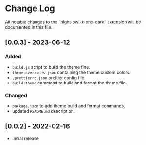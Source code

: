 # Change Log

All notable changes to the "night-owl-x-one-dark" extension will be documented
in this file.

## [0.0.3] - 2023-06-12

### Added

- `build.js` script to build the theme fine.
- `theme-overrides.json` containing the theme custom colors.
- `.prettierrc.json` prettier config file.
- `build:theme` command to build and format the theme file.

### Changed

- `package.json` to add theme build and format commands.
- updated `README.md` description.

## [0.0.2] - 2022-02-16

- Initial release
